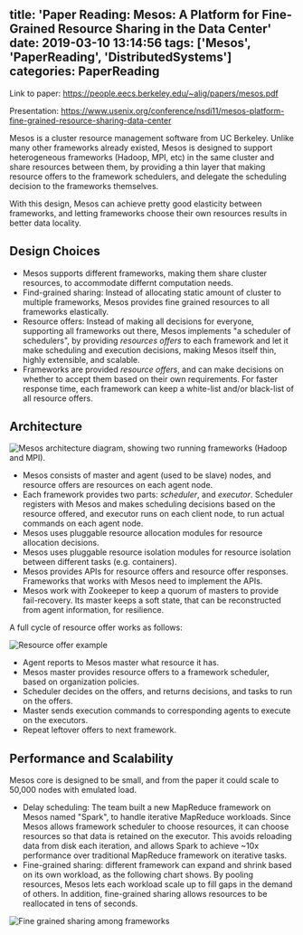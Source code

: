 title: 'Paper Reading: Mesos: A Platform for Fine-Grained Resource Sharing in the Data Center'
date: 2019-03-10 13:14:56
tags: ['Mesos', 'PaperReading', 'DistributedSystems']
categories: PaperReading
---

Link to paper: https://people.eecs.berkeley.edu/~alig/papers/mesos.pdf

Presentation: https://www.usenix.org/conference/nsdi11/mesos-platform-fine-grained-resource-sharing-data-center

Mesos is a cluster resource management software from UC Berkeley. Unlike many other
frameworks already existed, Mesos is designed to support heterogeneous frameworks (Hadoop,
MPI, etc) in the same cluster and share resources between them, by providing a thin layer
that making resource offers to the framework schedulers, and delegate the scheduling
decision to the frameworks themselves.

With this design, Mesos can achieve pretty good elasticity between frameworks, and
letting frameworks choose their own resources results in better data locality.

<!-- more -->

## Design Choices

- Mesos supports different frameworks, making them share cluster resources, to
accommodate differnt computation needs.
- Find-grained sharing: Instead of allocating static amount of cluster to multiple
frameworks, Mesos provides fine grained resources to all frameworks elastically.
- Resource offers: Instead of making all decisions for everyone, supporting all frameworks out
there, Mesos implements "a scheduler of schedulers", by providing _resources offers_
to each framework and let it make scheduling and execution decisions, making
Mesos itself thin, highly extensible, and scalable.
- Frameworks are provided _resource offers_, and can make decisions on whether to
accept them based on their own requirements. For faster response time, each framework
can keep a white-list and/or black-list of all resource offers.

## Architecture

![Mesos architecture diagram, showing two running frameworks (Hadoop and MPI).](2019-03-Paper-Reading-Mesos-architecture3.jpg)

- Mesos consists of master and agent (used to be slave) nodes, and resource offers
are resources on each agent node.
- Each framework provides two parts: _scheduler_, and _executor_. Scheduler registers
with Mesos and makes scheduling decisions based on the resource offered, and executor
runs on each client node, to run actual commands on each agent node.
- Mesos uses pluggable resource allocation modules for resource allocation decisions.
- Mesos uses pluggable resource isolation modules for resource isolation between different
tasks (e.g. containers).
- Mesos provides APIs for resource offers and resource offer responses. Frameworks that
works with Mesos need to implement the APIs.
- Mesos work with Zookeeper to keep a quorum of masters to provide fail-recovery.
Its master keeps a soft state, that can be reconstructed from agent information, for resilience.

A full cycle of resource offer works as follows:

![Resource offer example](2019-03-Paper-Reading-Mesos-architecture-example.jpg)

- Agent reports to Mesos master what resource it has.
- Mesos master provides resource offers to a framework scheduler, based on organization
policies.
- Scheduler decides on the offers, and returns decisions, and tasks to run on the
offers.
- Master sends execution commands to corresponding agents to execute on the executors.
- Repeat leftover offers to next framework.

## Performance and Scalability

Mesos core is designed to be small, and from the paper it could scale to 50,000
nodes with emulated load.

- Delay scheduling: The team built a new MapReduce framework on Mesos named "Spark", to handle iterative
MapReduce workloads. Since Mesos allows framework scheduler to choose resources, it can choose
resources so that data is retained on the executor. This avoids reloading data from disk
each iteration, and allows Spark to achieve ~10x performance over traditional MapReduce
framework on iterative tasks.
- Fine-grained sharing: different framework can expand and shrink based on its own
workload, as the following chart shows. By pooling resources, Mesos lets each workload
scale up to fill gaps in the demand of others. In addition, fine-grained sharing
allows resources to be reallocated in tens of seconds.

![Fine grained sharing among frameworks](2019-03-Paper-Reading-Mesos-Resource-Pooling.png)
